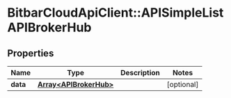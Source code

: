 # BitbarCloudApiClient::APISimpleListAPIBrokerHub

## Properties
Name | Type | Description | Notes
------------ | ------------- | ------------- | -------------
**data** | [**Array&lt;APIBrokerHub&gt;**](APIBrokerHub.md) |  | [optional] 

